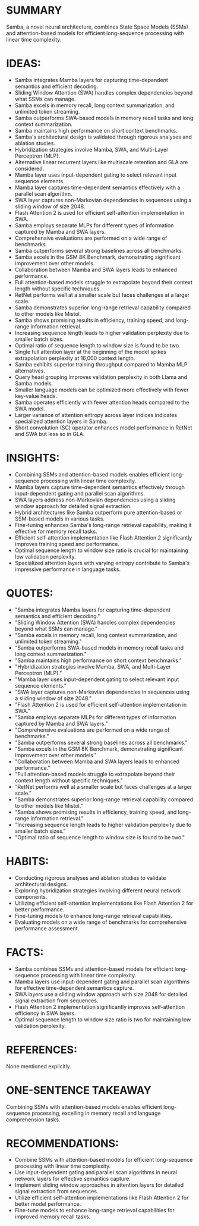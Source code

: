# SUMMARY
Samba, a novel neural architecture, combines State Space Models (SSMs) and attention-based models for efficient long-sequence processing with linear time complexity.

# IDEAS:
- Samba integrates Mamba layers for capturing time-dependent semantics and efficient decoding.
- Sliding Window Attention (SWA) handles complex dependencies beyond what SSMs can manage.
- Samba excels in memory recall, long context summarization, and unlimited token streaming.
- Samba outperforms SWA-based models in memory recall tasks and long context summarization.
- Samba maintains high performance on short context benchmarks.
- Samba's architectural design is validated through rigorous analyses and ablation studies.
- Hybridization strategies involve Mamba, SWA, and Multi-Layer Perceptron (MLP).
- Alternative linear recurrent layers like multiscale retention and GLA are considered.
- Mamba layer uses input-dependent gating to select relevant input sequence elements.
- Mamba layer captures time-dependent semantics effectively with a parallel scan algorithm.
- SWA layer captures non-Markovian dependencies in sequences using a sliding window of size 2048.
- Flash Attention 2 is used for efficient self-attention implementation in SWA.
- Samba employs separate MLPs for different types of information captured by Mamba and SWA layers.
- Comprehensive evaluations are performed on a wide range of benchmarks.
- Samba outperforms several strong baselines across all benchmarks.
- Samba excels in the GSM 8K Benchmark, demonstrating significant improvement over other models.
- Collaboration between Mamba and SWA layers leads to enhanced performance.
- Full attention-based models struggle to extrapolate beyond their context length without specific techniques.
- RetNet performs well at a smaller scale but faces challenges at a larger scale.
- Samba demonstrates superior long-range retrieval capability compared to other models like Mistol.
- Samba shows promising results in efficiency, training speed, and long-range information retrieval.
- Increasing sequence length leads to higher validation perplexity due to smaller batch sizes.
- Optimal ratio of sequence length to window size is found to be two.
- Single full attention layer at the beginning of the model spikes extrapolation perplexity at 16,000 context length.
- Samba exhibits superior training throughput compared to Mamba MLP alternatives.
- Query head grouping improves validation perplexity in both Llama and Samba models.
- Smaller language models can be optimized more effectively with fewer key-value heads.
- Samba operates efficiently with fewer attention heads compared to the SWA model.
- Larger variance of attention entropy across layer indices indicates specialized attention layers in Samba.
- Short convolution (SC) operator enhances model performance in RetNet and SWA but less so in GLA.

# INSIGHTS:
- Combining SSMs and attention-based models enables efficient long-sequence processing with linear time complexity.
- Mamba layers capture time-dependent semantics effectively through input-dependent gating and parallel scan algorithms.
- SWA layers address non-Markovian dependencies using a sliding window approach for detailed signal extraction.
- Hybrid architectures like Samba outperform pure attention-based or SSM-based models in various tasks.
- Fine-tuning enhances Samba's long-range retrieval capability, making it effective for memory recall tasks.
- Efficient self-attention implementation like Flash Attention 2 significantly improves training speed and performance.
- Optimal sequence length to window size ratio is crucial for maintaining low validation perplexity.
- Specialized attention layers with varying entropy contribute to Samba's impressive performance in language tasks.

# QUOTES:
- "Samba integrates Mamba layers for capturing time-dependent semantics and efficient decoding."
- "Sliding Window Attention (SWA) handles complex dependencies beyond what SSMs can manage."
- "Samba excels in memory recall, long context summarization, and unlimited token streaming."
- "Samba outperforms SWA-based models in memory recall tasks and long context summarization."
- "Samba maintains high performance on short context benchmarks."
- "Hybridization strategies involve Mamba, SWA, and Multi-Layer Perceptron (MLP)."
- "Mamba layer uses input-dependent gating to select relevant input sequence elements."
- "SWA layer captures non-Markovian dependencies in sequences using a sliding window of size 2048."
- "Flash Attention 2 is used for efficient self-attention implementation in SWA."
- "Samba employs separate MLPs for different types of information captured by Mamba and SWA layers."
- "Comprehensive evaluations are performed on a wide range of benchmarks."
- "Samba outperforms several strong baselines across all benchmarks."
- "Samba excels in the GSM 8K Benchmark, demonstrating significant improvement over other models."
- "Collaboration between Mamba and SWA layers leads to enhanced performance."
- "Full attention-based models struggle to extrapolate beyond their context length without specific techniques."
- "RetNet performs well at a smaller scale but faces challenges at a larger scale."
- "Samba demonstrates superior long-range retrieval capability compared to other models like Mistol."
- "Samba shows promising results in efficiency, training speed, and long-range information retrieval."
- "Increasing sequence length leads to higher validation perplexity due to smaller batch sizes."
- "Optimal ratio of sequence length to window size is found to be two."

# HABITS:
- Conducting rigorous analyses and ablation studies to validate architectural designs.
- Exploring hybridization strategies involving different neural network components.
- Utilizing efficient self-attention implementations like Flash Attention 2 for better performance.
- Fine-tuning models to enhance long-range retrieval capabilities.
- Evaluating models on a wide range of benchmarks for comprehensive performance assessment.

# FACTS:
- Samba combines SSMs and attention-based models for efficient long-sequence processing with linear time complexity.
- Mamba layers use input-dependent gating and parallel scan algorithms for effective time-dependent semantics capture.
- SWA layers use a sliding window approach with size 2048 for detailed signal extraction from sequences.
- Flash Attention 2 implementation significantly improves self-attention efficiency in SWA layers.
- Optimal sequence length to window size ratio is two for maintaining low validation perplexity.

# REFERENCES:
None mentioned explicitly.

# ONE-SENTENCE TAKEAWAY
Combining SSMs with attention-based models enables efficient long-sequence processing, excelling in memory recall and language comprehension tasks.

# RECOMMENDATIONS:
- Combine SSMs with attention-based models for efficient long-sequence processing with linear time complexity.
- Use input-dependent gating and parallel scan algorithms in neural network layers for effective semantics capture.
- Implement sliding window approaches in attention layers for detailed signal extraction from sequences.
- Utilize efficient self-attention implementations like Flash Attention 2 for better model performance.
- Fine-tune models to enhance long-range retrieval capabilities for improved memory recall tasks.